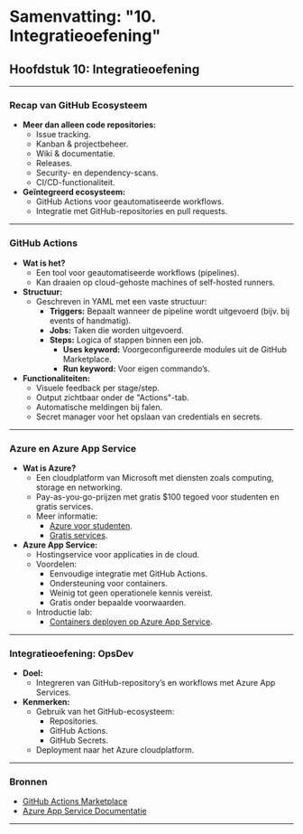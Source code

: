 # Samenvatting: "10. Integratieoefening"

## Hoofdstuk 10: Integratieoefening

---

### Recap van GitHub Ecosysteem
- **Meer dan alleen code repositories:**
  - Issue tracking.
  - Kanban & projectbeheer.
  - Wiki & documentatie.
  - Releases.
  - Security- en dependency-scans.
  - CI/CD-functionaliteit.
- **Geïntegreerd ecosysteem:**
  - GitHub Actions voor geautomatiseerde workflows.
  - Integratie met GitHub-repositories en pull requests.

---

### GitHub Actions
- **Wat is het?**
  - Een tool voor geautomatiseerde workflows (pipelines).
  - Kan draaien op cloud-gehoste machines of self-hosted runners.
- **Structuur:**
  - Geschreven in YAML met een vaste structuur:
    - **Triggers:** Bepaalt wanneer de pipeline wordt uitgevoerd (bijv. bij events of handmatig).
    - **Jobs:** Taken die worden uitgevoerd.
    - **Steps:** Logica of stappen binnen een job.
      - **Uses keyword:** Voorgeconfigureerde modules uit de GitHub Marketplace.
      - **Run keyword:** Voor eigen commando’s.
- **Functionaliteiten:**
  - Visuele feedback per stage/step.
  - Output zichtbaar onder de "Actions"-tab.
  - Automatische meldingen bij falen.
  - Secret manager voor het opslaan van credentials en secrets.

---

### Azure en Azure App Service
- **Wat is Azure?**
  - Een cloudplatform van Microsoft met diensten zoals computing, storage en networking.
  - Pay-as-you-go-prijzen met gratis $100 tegoed voor studenten en gratis services.
  - Meer informatie:
    - [Azure voor studenten](https://azure.microsoft.com/nl-nl/free/students/).
    - [Gratis services](https://azure.microsoft.com/en-us/pricing/free-services/).
- **Azure App Service:**
  - Hostingservice voor applicaties in de cloud.
  - Voordelen:
    - Eenvoudige integratie met GitHub Actions.
    - Ondersteuning voor containers.
    - Weinig tot geen operationele kennis vereist.
    - Gratis onder bepaalde voorwaarden.
  - Introductie lab:
    - [Containers deployen op Azure App Service](https://learn.microsoft.com/en-us/training/modules/deploy-run-container-app-service/).

---

### Integratieoefening: OpsDev
- **Doel:** 
  - Integreren van GitHub-repository’s en workflows met Azure App Services.
- **Kenmerken:**
  - Gebruik van het GitHub-ecosysteem:
    - Repositories.
    - GitHub Actions.
    - GitHub Secrets.
  - Deployment naar het Azure cloudplatform.

---

### Bronnen
- [GitHub Actions Marketplace](https://github.com/marketplace?type=actions)
- [Azure App Service Documentatie](https://azure.microsoft.com/en-us/products/app-service/)

---
